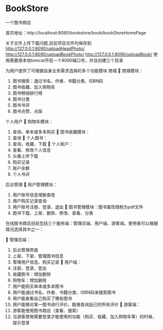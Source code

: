 # BookStore
一个图书商店


首页地址：http://localhost:8080/bookstore/book/bookStoreHomePage

关于文件上传下载问题,目前项目文件均保存到
http://127.0.0.1:8090/uploadHeadPhoto/
http://127.0.0.1:8090/uploadBookPhoto/
http://127.0.0.1:8090/uploadBook/
使用需要用本地tomcat开启一个8090端口号，并且创建三个目录




为用户提供了可根据自身业务需求选择的多个功能模块
商城
	商城模块：
1.	图书搜索：通过书名、作者、书籍分类、ISBN码
2.	图书收藏、加入购物车
3.	图书畅销排行榜
4.	图书分类
5.	图书书评
6.	图书点赞、点踩

个人用户
	购物车模块：
1.	查询，单本或多本购买
	图书收藏模块：
1.	查询
	个人图书：
1.	查询，收藏，下载
	个人账户：
1.	查看、修改个人信息
2.	头像上传下载
3.	购买记录
4.	账户余额
5.	个人书评

后台管理
	用户管理模块：
1.	用户账号信息增删查改
2.	用户购买记录查询
3.	用户账号注册、登录、退出
	图书管理模块：图书属性限制为pdf文件
1.	图书下载、上架、删除、修改、查看、分类

在线图书商店目前包括三个服务端：管理员端、用户端、游客端，使用者可以根据情况选择其中之一：
	
		管理员端：
1.	后台管理界面
2.	上架、下架、管理图书信息
3.	管理用户信息、购买记录
		用户端：
1.	注册，登录，登出
2.	收藏图书：增加删除
3.	购物车：增加删除
4.	用户能购买单本或多本图书
5.	用户能通过书名、作者、书籍分类、ISBN码来搜索图书
6.	用户能查看自己购买了哪些图书
7.	用户能够对某一图书进行评价，能够查询自己的所有评价
	游客端：
1.	游客能使用图书商店（查看、搜索）
2.	当游客使用需要登录才能使用的功能（购买、收藏、加入购物车等）的时候，提示登录





















